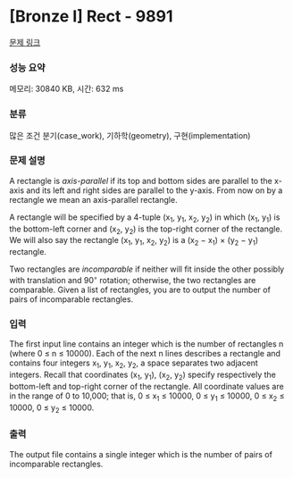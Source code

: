 # [Bronze I] Rect - 9891 

[문제 링크](https://www.acmicpc.net/problem/9891) 

### 성능 요약

메모리: 30840 KB, 시간: 632 ms

### 분류

많은 조건 분기(case_work), 기하학(geometry), 구현(implementation)

### 문제 설명

<p>A rectangle is <em>axis-parallel</em> if its top and bottom sides are parallel to the x-axis and its left and right sides are parallel to the y-axis. From now on by a rectangle we mean an axis-parallel rectangle.</p>

<p>A rectangle will be specified by a 4-tuple (x<sub>1</sub>, y<sub>1</sub>, x<sub>2</sub>, y<sub>2</sub>) in which (x<sub>1</sub>, y<sub>1</sub>) is the bottom-left corner and (x<sub>2</sub>, y<sub>2</sub>) is the top-right corner of the rectangle. We will also say the rectangle (x<sub>1</sub>, y<sub>1</sub>, x<sub>2</sub>, y<sub>2</sub>) is a (x<sub>2</sub> − x<sub>1</sub>) × (y<sub>2</sub> − y<sub>1</sub>) rectangle.</p>

<p>Two rectangles are <em>incomparable</em> if neither will fit inside the other possibly with translation and 90<sup>◦</sup> rotation; otherwise, the two rectangles are comparable. Given a list of rectangles, you are to output the number of pairs of incomparable rectangles.</p>

### 입력 

 <p>The first input line contains an integer which is the number of rectangles n (where 0 ≤ n ≤ 10000). Each of the next n lines describes a rectangle and contains four integers x<sub>1</sub>, y<sub>1</sub>, x<sub>2</sub>, y<sub>2</sub>, a space separates two adjacent integers. Recall that coordinates (x<sub>1</sub>, y<sub>1</sub>), (x<sub>2</sub>, y<sub>2</sub>) specify respectively the bottom-left and top-right corner of the rectangle. All coordinate values are in the range of 0 to 10,000; that is, 0 ≤ x<sub>1</sub> ≤ 10000, 0 ≤ y<sub>1</sub> ≤ 10000, 0 ≤ x<sub>2</sub> ≤ 10000, 0 ≤ y<sub>2</sub> ≤ 10000.</p>

### 출력 

 <p>The output file contains a single integer which is the number of pairs of incomparable rectangles.</p>


